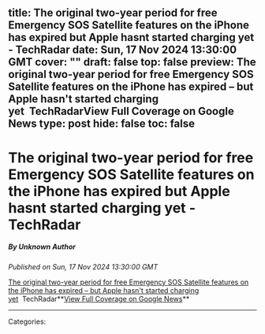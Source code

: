 title: The original two-year period for free Emergency SOS Satellite features on the iPhone has expired but Apple hasnt started charging yet - TechRadar
date: Sun, 17 Nov 2024 13:30:00 GMT
cover: ""
draft: false
top: false
preview: The original two-year period for free Emergency SOS Satellite features on the iPhone has expired – but Apple hasn't started charging yet&nbsp;&nbsp;TechRadarView Full Coverage on Google News
type: post
hide: false
toc: false
---

# The original two-year period for free Emergency SOS Satellite features on the iPhone has expired but Apple hasnt started charging yet - TechRadar
##### By Unknown Author
_Published on Sun, 17 Nov 2024 13:30:00 GMT_

[The original two-year period for free Emergency SOS Satellite features on the iPhone has expired – but Apple hasn't started charging yet](https://news.google.com/rss/articles/CBMi-gFBVV95cUxNUkJmLWxORlQyTGxJM0w5X1d1eVBNNVU4UTVUdVdrYlRlREZyNUl6UkRJaVJTT0R6c09iX1Rrc0lfTURtV2RVNzlpcGh1ZkpTOEFoMk50TS1VbjZnY2NRR1dBUk8zSWt2STNjNUZIZE1XZGxRZHR6T2ZzOVYzNnZZUnVTZTRlU2oxb0xRbmlIUTZEZ2V4VmZBUzlPWEVRUkZ6a0hKcDZDZjdRcjZDMk5SODk4OXZkaFhFaDNSNmlxVzA1R3lnZnZhb3VuTUgtX1E5bERoN2JiSzJqRHJNa1BBaEJIU2xnNV9XSUtBU3pycTk1ZVZjTzh3SmVR?oc=5)  TechRadar**[View Full Coverage on Google News](https://news.google.com/stories/CAAqNggKIjBDQklTSGpvSmMzUnZjbmt0TXpZd1NoRUtEd2k0aUpMZURCSHdITGdJV2U5Rm9TZ0FQAQ?hl=en-US&gl=US&ceid=US:en&oc=5)**

---
Categories: 
